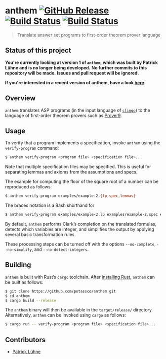 # anthem [![GitHub Release](https://img.shields.io/github/release/potassco/anthem.svg?maxAge=3600)](https://github.com/potassco/anthem/releases) [![Build Status](https://img.shields.io/travis/potassco/anthem/master.svg?maxAge=3600&label=build%20%28master%29)](https://travis-ci.org/potassco/anthem?branch=master) [![Build Status](https://img.shields.io/travis/potassco/anthem/develop.svg?maxAge=3600&label=build%20%28develop%29)](https://travis-ci.org/potassco/anthem?branch=develop)

> Translate answer set programs to first-order theorem prover language

## Status of this project
**You're currently looking at version 1 of `anthem`, which was built by Patrick Lühne and is no longer being developed.**
**No further commits to this repository will be made.**
**Issues and pull request will be ignored.**

**If you're interested in a recent version of anthem, have a look [here](https://github.com/potassco/anthem).**

## Overview

`anthem` translates ASP programs (in the input language of [`clingo`](https://github.com/potassco/clingo)) to the language of first-order theorem provers such as [Prover9](https://www.cs.unm.edu/~mccune/mace4/).

## Usage

To verify that a program implements a specification, invoke `anthem` using the `verify-program` command:

```sh
$ anthem verify-program <program file> <specification file>...
```

Note that multiple specification files may be specified.
This is useful for separating lemmas and axioms from the assumptions and specs.

The example for computing the floor of the square root of a number can be reproduced as follows:

```sh
$ anthem verify-program examples/example-2.{lp,spec,lemmas}
```

The braces notation is a Bash shorthand for

```sh
$ anthem verify-program examples/example-2.lp examples/example-2.spec examples/example-2.lemmas
```

By default, `anthem` performs Clark’s completion on the translated formulas, detects which variables are integer, and simplifies the output by applying several basic transformation rules.

These processing steps can be turned off with the options `--no-complete`, `--no-simplify`, and `--no-detect-integers`.

## Building

`anthem` is built with Rust’s `cargo` toolchain.
After [installing Rust](https://rustup.rs/), `anthem` can be built as follows:

```sh
$ git clone https://github.com/potassco/anthem.git
$ cd anthem
$ cargo build --release
```

The `anthem` binary will then be available in the `target/release/` directory.
Alternatively, `anthem` can be invoked using `cargo` as follows:

```sh
$ cargo run -- verify-program <program file> <specification file>...
```

## Contributors

* [Patrick Lühne](https://www.luehne.de)
